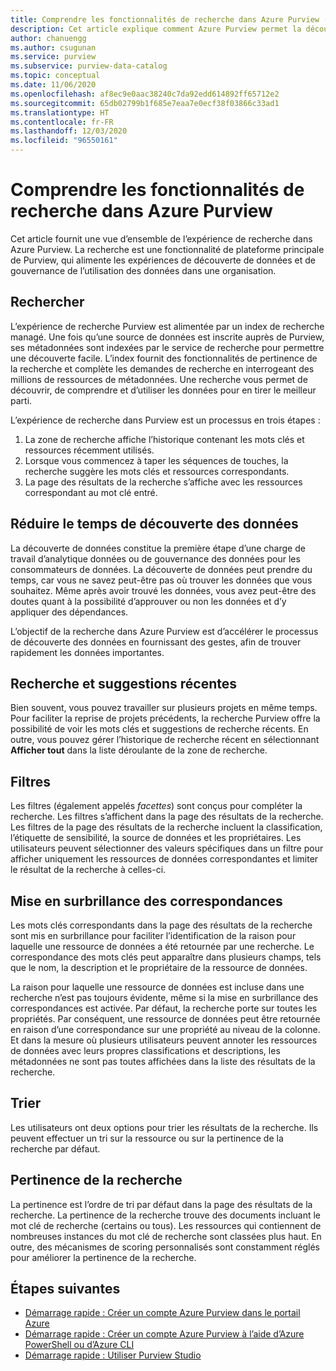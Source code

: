 ```yaml
---
title: Comprendre les fonctionnalités de recherche dans Azure Purview (préversion)
description: Cet article explique comment Azure Purview permet la découverte de données à l’aide de fonctionnalités de recherche.
author: chanuengg
ms.author: csugunan
ms.service: purview
ms.subservice: purview-data-catalog
ms.topic: conceptual
ms.date: 11/06/2020
ms.openlocfilehash: af8ec9e0aac38240c7da92edd614892ff65712e2
ms.sourcegitcommit: 65db02799b1f685e7eaa7e0ecf38f03866c33ad1
ms.translationtype: HT
ms.contentlocale: fr-FR
ms.lasthandoff: 12/03/2020
ms.locfileid: "96550161"
---
```

# <a name="understand-search-features-in-azure-purview"></a>Comprendre les fonctionnalités de recherche dans Azure Purview

Cet article fournit une vue d’ensemble de l’expérience de recherche dans Azure Purview. La recherche est une fonctionnalité de plateforme principale de Purview, qui alimente les expériences de découverte de données et de gouvernance de l’utilisation des données dans une organisation.

## <a name="search"></a>Rechercher

L’expérience de recherche Purview est alimentée par un index de recherche managé. Une fois qu’une source de données est inscrite auprès de Purview, ses métadonnées sont indexées par le service de recherche pour permettre une découverte facile. L’index fournit des fonctionnalités de pertinence de la recherche et complète les demandes de recherche en interrogeant des millions de ressources de métadonnées. Une recherche vous permet de découvrir, de comprendre et d’utiliser les données pour en tirer le meilleur parti.

L’expérience de recherche dans Purview est un processus en trois étapes :

1. La zone de recherche affiche l’historique contenant les mots clés et ressources récemment utilisés.
1. Lorsque vous commencez à taper les séquences de touches, la recherche suggère les mots clés et ressources correspondants. 
1. La page des résultats de la recherche s’affiche avec les ressources correspondant au mot clé entré.

## <a name="reduce-the-time-to-discover-data"></a>Réduire le temps de découverte des données

La découverte de données constitue la première étape d’une charge de travail d’analytique données ou de gouvernance des données pour les consommateurs de données. La découverte de données peut prendre du temps, car vous ne savez peut-être pas où trouver les données que vous souhaitez. Même après avoir trouvé les données, vous avez peut-être des doutes quant à la possibilité d’approuver ou non les données et d’y appliquer des dépendances. 

L’objectif de la recherche dans Azure Purview est d’accélérer le processus de découverte des données en fournissant des gestes, afin de trouver rapidement les données importantes.

## <a name="recent-search-and-suggestions"></a>Recherche et suggestions récentes

Bien souvent, vous pouvez travailler sur plusieurs projets en même temps. Pour faciliter la reprise de projets précédents, la recherche Purview offre la possibilité de voir les mots clés et suggestions de recherche récents. En outre, vous pouvez gérer l’historique de recherche récent en sélectionnant **Afficher tout** dans la liste déroulante de la zone de recherche.

## <a name="filters"></a>Filtres

Les filtres (également appelés *facettes*) sont conçus pour compléter la recherche. Les filtres s’affichent dans la page des résultats de la recherche. Les filtres de la page des résultats de la recherche incluent la classification, l’étiquette de sensibilité, la source de données et les propriétaires. Les utilisateurs peuvent sélectionner des valeurs spécifiques dans un filtre pour afficher uniquement les ressources de données correspondantes et limiter le résultat de la recherche à celles-ci.

## <a name="hit-highlighting"></a>Mise en surbrillance des correspondances

Les mots clés correspondants dans la page des résultats de la recherche sont mis en surbrillance pour faciliter l’identification de la raison pour laquelle une ressource de données a été retournée par une recherche. Le correspondance des mots clés peut apparaître dans plusieurs champs, tels que le nom, la description et le propriétaire de la ressource de données.

La raison pour laquelle une ressource de données est incluse dans une recherche n’est pas toujours évidente, même si la mise en surbrillance des correspondances est activée. Par défaut, la recherche porte sur toutes les propriétés. Par conséquent, une ressource de données peut être retournée en raison d’une correspondance sur une propriété au niveau de la colonne. Et dans la mesure où plusieurs utilisateurs peuvent annoter les ressources de données avec leurs propres classifications et descriptions, les métadonnées ne sont pas toutes affichées dans la liste des résultats de la recherche.

## <a name="sort"></a>Trier

Les utilisateurs ont deux options pour trier les résultats de la recherche. Ils peuvent effectuer un tri sur la ressource ou sur la pertinence de la recherche par défaut.

## <a name="search-relevance"></a>Pertinence de la recherche

La pertinence est l’ordre de tri par défaut dans la page des résultats de la recherche. La pertinence de la recherche trouve des documents incluant le mot clé de recherche (certains ou tous). Les ressources qui contiennent de nombreuses instances du mot clé de recherche sont classées plus haut. En outre, des mécanismes de scoring personnalisés sont constamment réglés pour améliorer la pertinence de la recherche.

## <a name="next-steps"></a>Étapes suivantes

* [Démarrage rapide : Créer un compte Azure Purview dans le portail Azure](create-catalog-portal.md)
* [Démarrage rapide : Créer un compte Azure Purview à l’aide d’Azure PowerShell ou d’Azure CLI](create-catalog-powershell.md)
* [Démarrage rapide : Utiliser Purview Studio](use-purview-studio.md)
